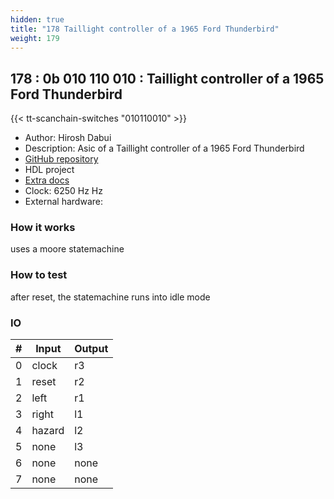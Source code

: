 ```yaml
---
hidden: true
title: "178 Taillight controller of a 1965 Ford Thunderbird"
weight: 179
---
```


## 178 : 0b 010 110 010 : Taillight controller of a 1965 Ford Thunderbird

{{< tt-scanchain-switches "010110010" >}}

* Author: Hirosh Dabui
* Description: Asic of a Taillight controller of a 1965 Ford Thunderbird
* [GitHub repository](https://github.com/splinedrive/thunderbird_taillight_1965)
* HDL project
* [Extra docs]()
* Clock: 6250 Hz Hz
* External hardware: 



### How it works

uses a moore statemachine

### How to test

after reset, the statemachine runs into idle mode

### IO

| # | Input        | Output       |
|---|--------------|--------------|
| 0 | clock  | r3 |
| 1 | reset  | r2 |
| 2 | left  | r1 |
| 3 | right  | l1 |
| 4 | hazard  | l2 |
| 5 | none  | l3 |
| 6 | none  | none |
| 7 | none  | none |
